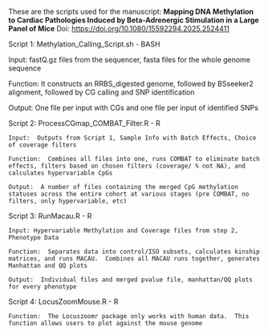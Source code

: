 These are the scripts used for the manuscript: **Mapping DNA Methylation to Cardiac Pathologies Induced by Beta-Adrenergic Stimulation in a Large Panel of Mice**  Doi: https://doi.org/10.1080/15592294.2025.2524411

Script 1:  Methylation_Calling_Script.sh - BASH

  Input:  fastQ.gz files from the sequencer, fasta files for the whole genome sequence
  
  Function: It constructs an RRBS_digested genome, followed by BSseeker2 alignment, followed by CG calling and SNP identification
  
  Output:  One file per input with CGs and one file per input of identified SNPs

  Script 2: ProcessCGmap_COMBAT_Filter.R - R
  
    Input:  Outputs from Script 1, Sample Info with Batch Effects, Choice of coverage filters
    
    Function:  Combines all files into one, runs COMBAT to eliminate batch effects, filters based on chosen filters (coverage/ % not NA), and calculates hypervariable CpGs
    
    Output:  A number of files containing the merged CpG methylation statuses across the entire cohort at various stages (pre COMBAT, no filters, only hypervariable, etc)

  Script 3: RunMacau.R - R
  
    Input: Hypervariable Methylation and Coverage files from step 2, Phenotype Data
    
    Function:  Separates data into control/ISO subsets, calculates kinship matrices, and runs MACAU.  Combines all MACAU runs together, generates Manhattan and QQ plots
    
    Output:  Individual files and merged pvalue file, manhattan/QQ plots for every phenotype

  Script 4: LocusZoomMouse.R - R
  
    Function:  The Locuszoomr package only works with human data.  This function allows users to plot against the mouse genome
